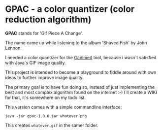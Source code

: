 GPAC - a color quantizer (color reduction algorithm)
==
**GPAC** stands for 'Gif Piece A Change'.

The name came up while listening to the album 'Shaved Fish' by John Lennon.



I needed a color quantizer for the [Ganimed](https://github.com/Moon70/Ganimed) tool, because i wasn´t satisfied with Java´s GIF image quality.

This project is intended to become a playground to fiddle around with own ideas to further improve image quality.

The primary goal is to have fun doing so, instead of just implementing the best and most complex algorithm found on the internet :-)  I´ll create a WIKI for that, it´s somewhere on my todo list.



This version comes with a simple commandline interface:

`java -jar gpac-1.0.0.jar whatever.png`

This creates `whatever.gif` in the samer folder.